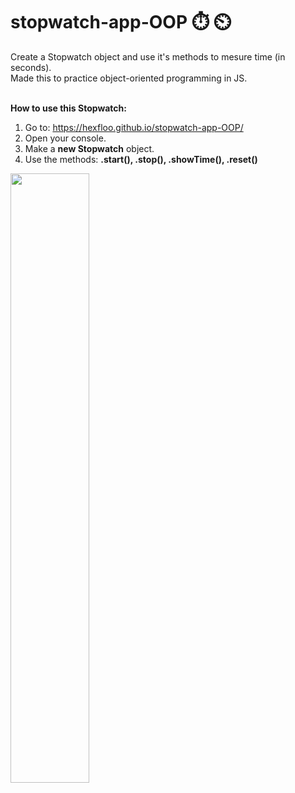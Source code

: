 # stopwatch-app-OOP :stopwatch: :timer_clock:
Create a Stopwatch object and use it's methods to mesure time (in seconds). <br>
Made this to practice object-oriented programming in JS.<br><br>

**How to use this Stopwatch:**
1. Go to: https://hexfloo.github.io/stopwatch-app-OOP/
2. Open your console.
3. Make a **new Stopwatch** object.
4. Use the methods: **.start(), .stop(), .showTime(), .reset()** 
<img src="https://user-images.githubusercontent.com/84921627/149362187-ad5f3e42-eb72-41da-93cd-73e7a6ffbce7.png" width=50%>
